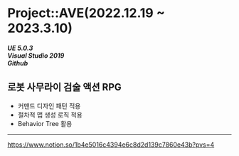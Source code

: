 # Project::AVE(2022.12.19 ~ 2023.3.10)
__*UE 5.0.3*__  
__*Visual Studio 2019*__  
__*Github*__  
## 로봇 사무라이 검술 액션 RPG
+ 커맨드 디자인 패턴 적용
+ 절차적 맵 생성 로직 적용
+ Behavior Tree 활용
---
https://www.notion.so/1b4e5016c4394e6c8d2d139c7860e43b?pvs=4
